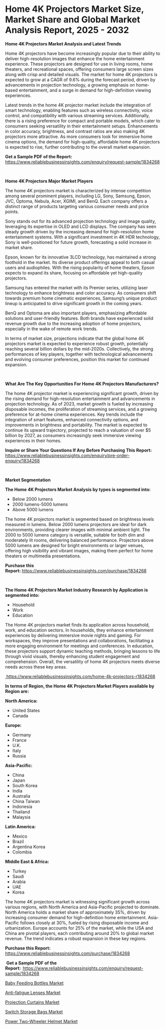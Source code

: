 <p><h1>Home 4K Projectors Market Size, Market Share and Global Market Analysis Report, 2025 - 2032</h1></p><p><strong>Home 4K Projectors Market Analysis and Latest Trends</strong></p>
<p><p>Home 4K projectors have become increasingly popular due to their ability to deliver high-resolution images that enhance the home entertainment experience. These projectors are designed for use in living rooms, home theaters, and recreational spaces, offering consumers large screen sizes along with crisp and detailed visuals. The market for home 4K projectors is expected to grow at a CAGR of 9.6% during the forecast period, driven by advancements in projection technology, a growing emphasis on home-based entertainment, and a surge in demand for high-definition viewing experiences.</p><p>Latest trends in the home 4K projector market include the integration of smart technology, enabling features such as wireless connectivity, voice control, and compatibility with various streaming services. Additionally, there is a rising preference for compact and portable models, which cater to consumers seeking versatility in their entertainment setups. Enhancements in color accuracy, brightness, and contrast ratios are also making 4K projectors more attractive. As more consumers look for immersive home cinema options, the demand for high-quality, affordable home 4K projectors is expected to rise, further contributing to the overall market expansion.</p></p>
<p><strong>Get a Sample PDF of the Report:&nbsp;</strong> <a href="https://www.reliablebusinessinsights.com/enquiry/request-sample/1834268?utm_campaign=96&utm_medium=2&utm_source=Github&utm_content=ia&utm_term=09022025&utm_id=home-4k-projectors">https://www.reliablebusinessinsights.com/enquiry/request-sample/1834268</a></p>
<p>&nbsp;</p>
<p><strong>Home 4K Projectors Major Market Players</strong></p>
<p><p>The home 4K projectors market is characterized by intense competition among several prominent players, including LG, Sony, Samsung, Epson, JVC, Optoma, Nebula, Acer, XGIMI, and BenQ. Each company offers a distinct range of products targeting various consumer needs and price points.</p><p>Sony stands out for its advanced projection technology and image quality, leveraging its expertise in OLED and LCD displays. The company has seen steady growth driven by the increasing demand for high-resolution home entertainment systems. With a significant investment in 4K HDR technology, Sony is well-positioned for future growth, forecasting a solid increase in market share.</p><p>Epson, known for its innovative 3LCD technology, has maintained a strong foothold in the market. Its diverse product offerings appeal to both casual users and audiophiles. With the rising popularity of home theaters, Epson expects to expand its share, focusing on affordable yet high-quality projectors.</p><p>Samsung has entered the market with its Premier series, utilizing laser technology to enhance brightness and color accuracy. As consumers shift towards premium home cinematic experiences, Samsung’s unique product lineup is anticipated to drive significant growth in the coming years.</p><p>BenQ and Optoma are also important players, emphasizing affordable solutions and user-friendly features. Both brands have experienced solid revenue growth due to the increasing adoption of home projectors, especially in the wake of remote work trends.</p><p>In terms of market size, projections indicate that the global home 4K projectors market is expected to experience robust growth, potentially reaching several billion dollars by the mid-2020s. Collectively, the strong performances of key players, together with technological advancements and evolving consumer preferences, position this market for continued expansion.</p></p>
<p>&nbsp;</p>
<p><strong>What Are The Key Opportunities For Home 4K Projectors Manufacturers?</strong></p>
<p><p>The home 4K projector market is experiencing significant growth, driven by the rising demand for high-resolution entertainment and advancements in projection technology. As of 2023, market growth is fueled by increasing disposable incomes, the proliferation of streaming services, and a growing preference for at-home cinema experiences. Key trends include the integration of smart features, enhanced connectivity options, and improvements in brightness and portability. The market is expected to continue its upward trajectory, projected to reach a valuation of over $5 billion by 2027, as consumers increasingly seek immersive viewing experiences in their homes.</p></p>
<p><strong>Inquire or Share Your Questions If Any Before Purchasing This Report:</strong> <a href="https://www.reliablebusinessinsights.com/enquiry/pre-order-enquiry/1834268?utm_campaign=96&utm_medium=2&utm_source=Github&utm_content=ia&utm_term=09022025&utm_id=home-4k-projectors">https://www.reliablebusinessinsights.com/enquiry/pre-order-enquiry/1834268</a></p>
<p>&nbsp;</p>
<p><strong>Market Segmentation</strong></p>
<p><strong>The Home 4K Projectors Market Analysis by types is segmented into:</strong></p>
<p><ul><li>Below 2000 lumens</li><li>2000 lumens-5000 lumens</li><li>Above 5000 lumens</li></ul></p>
<p><p>The home 4K projectors market is segmented based on brightness levels measured in lumens. Below 2000 lumens projectors are ideal for dark environments, providing clearer images with minimal ambient light. The 2000 to 5000 lumens category is versatile, suitable for both dim and moderately lit rooms, delivering balanced performance. Projectors above 5000 lumens are designed for bright environments or larger venues, offering high visibility and vibrant images, making them perfect for home theaters or multimedia presentations.</p></p>
<p><strong>Purchase this Report:&nbsp;</strong><a href="https://www.reliablebusinessinsights.com/purchase/1834268?utm_campaign=96&utm_medium=2&utm_source=Github&utm_content=ia&utm_term=09022025&utm_id=home-4k-projectors">https://www.reliablebusinessinsights.com/purchase/1834268</a></p>
<p>&nbsp;</p>
<p><strong>The Home 4K Projectors Market Industry Research by Application is segmented into:</strong></p>
<p><ul><li>Household</li><li>Work</li><li>Education</li></ul></p>
<p><p>The Home 4K projectors market finds its application across household, work, and education sectors. In households, they enhance entertainment experiences by delivering immersive movie nights and gaming. For workspaces, they improve presentations and collaborations, facilitating a more engaging environment for meetings and conferences. In education, these projectors support dynamic teaching methods, bringing lessons to life through vivid visuals, thereby enhancing student engagement and comprehension. Overall, the versatility of home 4K projectors meets diverse needs across these key areas.</p></p>
<p><a href="https://www.reliablebusinessinsights.com/home-4k-projectors-r1834268?utm_campaign=96&utm_medium=2&utm_source=Github&utm_content=ia&utm_term=09022025&utm_id=home-4k-projectors">&nbsp;https://www.reliablebusinessinsights.com/home-4k-projectors-r1834268</a></p>
<p><strong>In terms of Region, the Home 4K Projectors Market Players available by Region are:</strong></p>
<p>
    <p> <strong> North America: </strong>
        <ul>
            <li>United States</li>
            <li>Canada</li>
        </ul>
        </p> 
    <p> <strong> Europe: </strong>
        <ul>
            <li>Germany</li>
            <li>France</li>
            <li>U.K.</li>
            <li>Italy</li>
            <li>Russia</li>
        </ul>
        </p> 
    <p> <strong> Asia-Pacific: </strong>
        <ul>
            <li>China</li>
            <li>Japan</li>
            <li>South Korea</li>
            <li>India</li>
            <li>Australia</li>
            <li>China Taiwan</li>
            <li>Indonesia</li>
            <li>Thailand</li>
            <li>Malaysia</li>
        </ul>
        </p> 
    <p> <strong> Latin America: </strong>
        <ul>
            <li>Mexico</li>
            <li>Brazil</li>
            <li>Argentina Korea</li>
            <li>Colombia</li>
        </ul>
        </p> 
    <p> <strong> Middle East & Africa: </strong>
        <ul>
            <li>Turkey</li>
            <li>Saudi</li>
            <li>Arabia</li>
            <li>UAE</li>
            <li>Korea</li>
        </ul>
    </p>
    </p>
<p><p>The home 4K projectors market is witnessing significant growth across various regions, with North America and Asia-Pacific projected to dominate. North America holds a market share of approximately 35%, driven by increasing consumer demand for high-definition home entertainment. Asia-Pacific follows closely at 30%, fueled by rising disposable income and urbanization. Europe accounts for 25% of the market, while the USA and China are pivotal players, each contributing around 20% to global market revenue. The trend indicates a robust expansion in these key regions.</p></p>
<p><strong>Purchase this Report: </strong><a href="https://www.reliablebusinessinsights.com/purchase/1834268?utm_campaign=96&utm_medium=2&utm_source=Github&utm_content=ia&utm_term=09022025&utm_id=home-4k-projectors">https://www.reliablebusinessinsights.com/purchase/1834268</a></p>
<p>&nbsp;<strong>Get a Sample PDF of the Report:&nbsp;&nbsp;</strong><a href="https://www.reliablebusinessinsights.com/enquiry/request-sample/1834268?utm_campaign=96&utm_medium=2&utm_source=Github&utm_content=ia&utm_term=09022025&utm_id=home-4k-projectors">https://www.reliablebusinessinsights.com/enquiry/request-sample/1834268</a></p>
<p><strong></strong></p>
<p><p><a href="https://github.com/scaseiargas/Market-Research-Report-List-1/blob/main/baby-feeding-bottles-market.md?utm_campaign=96&utm_medium=2&utm_source=Github&utm_content=ia&utm_term=09022025&utm_id=home-4k-projectors">Baby Feeding Bottles Market</a></p><p><a href="https://github.com/shadnfamoza/Market-Research-Report-List-1/blob/main/anti-fatigue-lenses-market.md?utm_campaign=96&utm_medium=2&utm_source=Github&utm_content=ia&utm_term=09022025&utm_id=home-4k-projectors">Anti-fatigue Lenses Market</a></p><p><a href="https://github.com/blasiasmienk/Market-Research-Report-List-1/blob/main/projection-curtains-market.md?utm_campaign=96&utm_medium=2&utm_source=Github&utm_content=ia&utm_term=09022025&utm_id=home-4k-projectors">Projection Curtains Market</a></p><p><a href="https://github.com/swietanasso/Market-Research-Report-List-1/blob/main/switch-storage-bags-market.md?utm_campaign=96&utm_medium=2&utm_source=Github&utm_content=ia&utm_term=09022025&utm_id=home-4k-projectors">Switch Storage Bags Market</a></p><p><a href="https://github.com/micbotam/Market-Research-Report-List-1/blob/main/power-two-wheeler-helmet-market.md?utm_campaign=96&utm_medium=2&utm_source=Github&utm_content=ia&utm_term=09022025&utm_id=home-4k-projectors">Power Two-Wheeler Helmet Market</a></p></p>